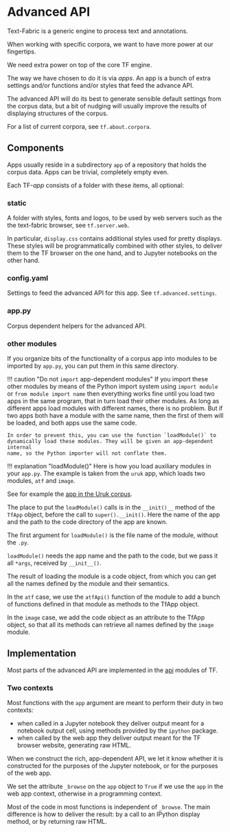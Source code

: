 # Advanced API

Text-Fabric is a generic engine to process text and annotations.

When working with specific corpora, we want to have more power at our fingertips.

We need extra power on top of the core TF engine.

The way we have chosen to do it is via *apps*.
An app is a bunch of extra settings and/or functions and/or styles
that feed the advance API.

The advanced API will do its best to generate sensible default settings from
the corpus data, but a bit of nudging will usually improve the results of displaying
structures of the corpus.

For a list of current corpora, see `tf.about.corpora`.

## Components

Apps usually reside in a subdirectory `app` of a repository that holds the corpus data.
Apps can be trivial, completely empty even.

Each TF-*app* consists of a folder with these items, all optional:

### static

A folder with styles, fonts and logos, to be used by web servers such as the the
text-fabric browser, see `tf.server.web`.

In particular, `display.css` contains additional styles used for pretty displays.
These styles will be programmatically combined with other styles,
to deliver them to the TF browser on the one hand, and to Jupyter notebooks
on the other hand.

### config.yaml

Settings to feed the advanced API for this app. See `tf.advanced.settings`.

### app.py

Corpus dependent helpers for the advanced API.

### other modules

If you organize bits of the functionality of a corpus app into modules
to be imported by `app.py`, you can put them in this same directory.

!!! caution "Do not `import` app-dependent modules"
    If you import these other modules by means of the Python import system using 
    `import module` or `from module import name` then everything works fine until you
    load two apps in the same program, that in turn load their other modules.
    As long as different apps load modules with different names, there is no problem.
    But if two apps both have a module with the same name, then the first of them
    will be loaded, and both apps use the same code.

    In order to prevent this, you can use the function `loadModule()` to
    dynamically load these modules. They will be given an app-dependent internal
    name, so the Python importer will not conflate them.

!!! explanation "loadModule()"
    Here is how you load auxiliary modules in your `app.py`.
    The example is taken from the `uruk` app, which loads
    two modules, `atf` and `image`.

See for example the
[app in the Uruk corpus](https://github.com/Nino-cunei/uruk/tree/master/app).

The place to put the `loadModule()` calls is in the `__init()__` method of the
`TfApp` object, before the call to `super().__init()`.
Here the name of the app and the path to the code directory of the
app are known.

The first argument for `loadModule()` is the file name of the module,
without the `.py`.

`loadModule()` needs the app name and the path to the code,
but we pass it all `*args`, received by `__init__()`.

The result of loading the module is a code object,
from which you can get all the names defined by the module and their semantics.

In the `atf` case, we use the `atfApi()` function of the module to add 
a bunch of functions defined in that module as methods to the TfApp object.

In the `image` case, we add the code object as an attribute to the TfApp object,
so that all its methods can retrieve all names defined by the `image` module.

## Implementation

Most parts of the advanced API are implemented in the
[api](https://github.com/annotation/text-fabric/blob/master/tf/advanced)
modules of TF.

### Two contexts

Most functions with the `app` argument are meant to perform their duty
in two contexts:

* when called in a Jupyter notebook they deliver output meant
  for a notebook output cell, using methods provided by the `ipython` package.
* when called by the web app they deliver output meant for the TF browser website,
  generating raw HTML.

When we construct the rich, app-dependent API,
we let it know whether it is constructed for the purposes of the Jupyter notebook,
or for the purposes of the web app.

We set the attribute `_browse` on the `app` object to `True` 
if we use the `app` in the web app context, otherwise in a programming context.

Most of the code in most functions is independent of `_browse`.
The main difference is how to deliver the result:
by a call to an IPython display method, or by returning raw HTML.
